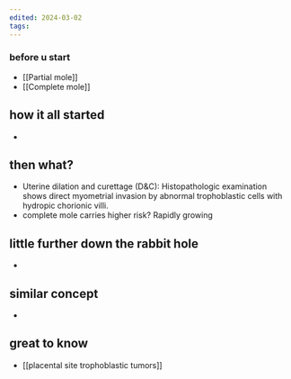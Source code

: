 ```yaml
---
edited: 2024-03-02
tags:
---
```


### before u start
- [[Partial mole]]
- [[Complete mole]]

## how it all started
- 

## then what?
- Uterine dilation and curettage (D&C): Histopathologic examination shows direct myometrial invasion by abnormal trophoblastic cells with hydropic chorionic villi. 
- complete mole carries higher risk? Rapidly growing 

## little further down the rabbit hole 
- 

## similar concept
- 

## great to know
- [[placental site trophoblastic tumors]] 